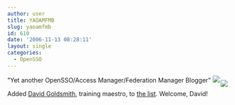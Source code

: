 ```yaml
---
author: user
title: YAOAMFMB
slug: yaoamfmb
id: 610
date: '2006-11-13 08:28:11'
layout: single
categories:
  - OpenSSO
---
```


[<span style="margin-bottom: 10px; margin-top: 10px; float: right;">![](https://opensso.dev.java.net/images/logo.gif)</span>](https://opensso.dev.java.net/)

"Yet another OpenSSO/Access Manager/Federation Manager Blogger" ![](http://blogs.sun.com/images/smileys/smile.gif)

Added [David Goldsmith](http://blogs.sun.com/openroad), training maestro, to [the list](http://blogs.sun.com/superpat/entry/sun_opensso_am_bloggers). Welcome, David!